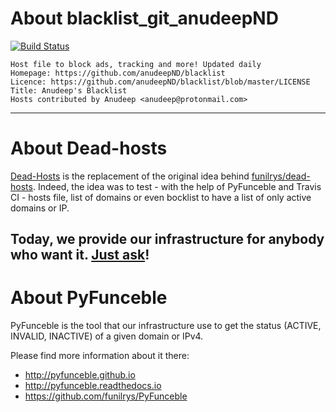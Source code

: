 # About blacklist_git_anudeepND

[![Build Status](https://travis-ci.org/dead-hosts/blacklist_git_anudeepND.svg?branch=master)](https://travis-ci.org/dead-hosts/blacklist_git_anudeepND)

```
Host file to block ads, tracking and more! Updated daily
Homepage: https://github.com/anudeepND/blacklist
Licence: https://github.com/anudeepND/blacklist/blob/master/LICENSE
Title: Anudeep's Blacklist
Hosts contributed by Anudeep <anudeep@protonmail.com>
```

--------------------------------------------------------------------------------

# About Dead-hosts

[Dead-Hosts](https://github.com/dead-hosts) is the replacement of the original idea behind [funilrys/dead-hosts](https://github.com/funilrys/dead-hosts).
Indeed, the idea was to test - with the help of PyFunceble and Travis CI - hosts file, list of domains or even bocklist to have a list of only active domains or IP.

Today, we provide our infrastructure for anybody who want it. [Just ask](https://github.com/dead-hosts/dev-center/issues/new?template=inclusion-request.md)!
--------------------------------------------------------------------------------

# About PyFunceble

PyFunceble is the tool that our infrastructure use to get the status (ACTIVE, INVALID, INACTIVE) of a given domain or IPv4.

Please find more information about it there:

* http://pyfunceble.github.io
* http://pyfunceble.readthedocs.io
* https://github.com/funilrys/PyFunceble

